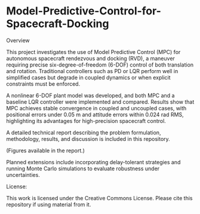 # Model-Predictive-Control-for-Spacecraft-Docking
Overview

This project investigates the use of Model Predictive Control (MPC) for autonomous spacecraft rendezvous and docking (RVD), a maneuver requiring precise six-degree-of-freedom (6-DOF) control of both translation and rotation. Traditional controllers such as PD or LQR perform well in simplified cases but degrade in coupled dynamics or when explicit constraints must be enforced.

A nonlinear 6-DOF plant model was developed, and both MPC and a baseline LQR controller were implemented and compared. Results show that MPC achieves stable convergence in coupled and uncoupled cases, with positional errors under 0.05 m and attitude errors within 0.024 rad RMS, highlighting its advantages for high-precision spacecraft control.

A detailed technical report describing the problem formulation, methodology, results, and discussion is included in this repository.

(Figures available in the report.)

Planned extensions include incorporating delay-tolerant strategies and running Monte Carlo simulations to evaluate robustness under uncertainties.

License:

This work is licensed under the Creative Commons License. Please cite this repository if using material from it.

